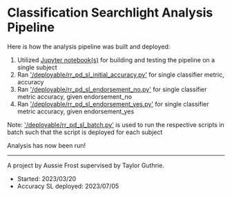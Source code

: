 # Classification Searchlight Analysis Pipeline

Here is how the analysis pipeline was built and deployed:

1. Utilized [Jupyter notebook(s)](exploration/) for building and testing the pipeline on a single subject
2. Ran ['/deployable/rr_pd_sl_initial_accuracy.py'](deployable/rr_pd_sl_initial_accuracy.py) for single classifier metric, accuracy
3. Ran ['/deployable/rr_pd_sl_endorsement_no.py'](deployable/rr_pd_sl_endorsement_no.py) for single classifier metric accuracy, given endorsement_no
4. Ran ['/deployable/rr_pd_sl_endorsement_yes.py'](deployable/rr_pd_sl_endorsement_yes.py) for single classifier metric accuracy, given endorsement_yes

Note: ['/deployable/rr_pd_sl_batch.py'](deployable/rr_pd_sl_batch.py) is used to run the respective scripts in batch such that the script is deployed for each subject

Analysis has now been run!

- - - -

A project by Aussie Frost supervised by Taylor Guthrie.
* Started: 2023/03/20
* Accuracy SL deployed: 2023/07/05
